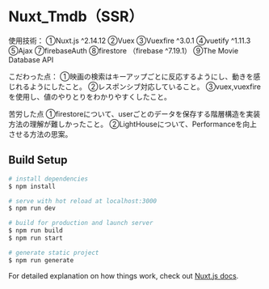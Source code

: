 # Nuxt_Tmdb（SSR）

使用技術：
①Nuxt.js ^2.14.12
②Vuex
③Vuexfire ^3.0.1
④vuetify ^1.11.3
⑤Ajax
⑦firebaseAuth
⑧firestore
（firebase ^7.19.1）
⑨The Movie Database API

こだわった点：
①映画の検索はキーアップごとに反応するようにし、動きを感じれるようにしたこと。
②レスポンシブ対応していること。
③vuex,vuexfireを使用し、値のやりとりをわかりやすくしたこと。

苦労した点
①firestoreについて、userごとのデータを保存する階層構造を実装方法の理解が難しかったこと。
②LightHouseについて、Performanceを向上させる方法の思案。


## Build Setup
```bash
# install dependencies
$ npm install

# serve with hot reload at localhost:3000
$ npm run dev

# build for production and launch server
$ npm run build
$ npm run start

# generate static project
$ npm run generate
```

For detailed explanation on how things work, check out [Nuxt.js docs](https://nuxtjs.org).
